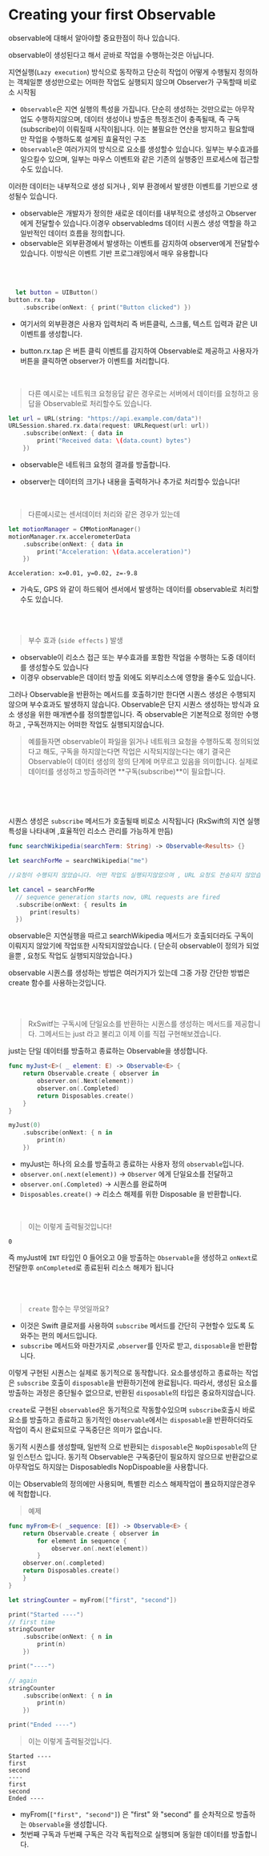 # Creating your first Observable

observable에 대해서 알아야할 중요한점이 하나 있습니다.

observable이 생성된다고 해서 곧바로 작업을 수행하는것은 아닙니다. 

지연실행(`Lazy execution`) 방식으로 동작하고 단순히 작업이 어떻게 수행될지 정의하는 객체일뿐 생성만으로는 어떠한 작업도 실행되지 않으며 Observer가 구독할때 비로소 시작됨

- `Observable`은 지연 실행의 특성을 가집니다.  단순히 생성하는 것만으로는 아무작업도 수행하지않으며,  데이터 생성이나 방출은 특정조건이 충족될때, 즉 구독(subscribe)이 이뤄질때 시작이됩니다. 이는 불필요한 연산을 방지하고 필요할때만 작업을 수행하도록 설계된 효율적인 구조
- `Observable`은 여러가지의 방식으로 요소를 생성할수 있습니다. 일부는 부수효과를 일으킬수 있으며, 일부는 마우스 이벤트와 같은 기존의 실행중인 프로세스에 접근할수도 있습니다.

이러한 데이터는 내부적으로 생성 되거나 , 외부 환경에서 발생한 이벤트를 기반으로 생성될수 있습니다. 

-  observable은 개발자가 정의한 새로운 데이터를 내부적으로 생성하고 Observer에게 전달할수 있습니다.이경우 observabledms 데이터 시퀀스 생성 역할을 하고 일반적인 데이터 흐름을 정의합니다.
-  observable은 외부환경에서 발생하는 이벤트를 감지하여 observer에게 전달할수 있습니다. 이방식은 이벤트 기반 프로그래밍에서 매우 유용합니다
  
  </br>
  </br>


```swift
  let button = UIButton()
button.rx.tap
    .subscribe(onNext: { print("Button clicked") })
```
- 여기서의 외부환경은 사용자 입력처리 즉 버튼클릭, 스크롤, 텍스트 입력과 같은 UI이벤트를 생성합니다.
- button.rx.tap 은 버튼 클릭 이벤트를 감지하여 Observable로 제공하고 사용자가 버튼을 클릭하면 observer가 이벤트를 처리합니다. 

  </br>

> 다른 예시로는  네트워크 요청응답 같은 경우로는 서버에서 데이터를 요청하고 응답을 Observable로 처리할수도 있습니다.
```swift
let url = URL(string: "https://api.example.com/data")!
URLSession.shared.rx.data(request: URLRequest(url: url))
    .subscribe(onNext: { data in
        print("Received data: \(data.count) bytes")
    })
```
- observable은 네트워크 요청의 결과를 방출합니다. 
- observer는 데이터의 크기나 내용을 출력하거나 추가로 처리할수 있습니다!

  </br>

> 다른예시로는 센서데이터 처리와 같은 경우가 있는데 
```swift
let motionManager = CMMotionManager()
motionManager.rx.accelerometerData
    .subscribe(onNext: { data in
        print("Acceleration: \(data.acceleration)")
    })
```
```
Acceleration: x=0.01, y=0.02, z=-9.8
```
- 가속도, GPS 와 같이 하드웨어 센서에서 발생하는 데이터를 observable로 처리할수도 있습니다. 
  
</br>
</br>

>부수 효과 (`side effects` ) 발생
- observable이 리소스 접근 또는 부수효과를 포함한 작업을 수행하는 도중 데이터를 생성할수도 있습니다
- 이경우 observable은 데이터 방출 외에도 외부리소스에 영향을 줄수도 있습니다.

그러나 Observable을 반환하는 메서드를 호출하기만 한다면 시퀀스 생성은 수행되지 않으며 부수효과도 발생하지 않습니다. 
Observable은 단지 시퀀스 생성하는 방식과 요소 생성을 위한 매개변수를 정의할뿐입니다. 
즉 observable은 기본적으로 정의만 수행하고 , 구독전까지는 어떠한 작업도 실행되지않습니다. 
> 예를들자면 observable이 파일을 읽거나 네트워크 요청을 수행하도록 정의되었다고 해도, 구독을 하지않는다면 작업은 시작되지않는다는 얘기 
결국은  Observable이 데이터 생성의 정의 단계에 머무르고 있음을 의미합니다. 실제로 데이터를 생성하고 방출하려면 **구독(subscribe)**이 필요합니다.

</br>
</br>
</br>

시퀀스 생성은 `subscribe` 메서드가 호출될때 비로소 시작됩니다
(RxSwift의 지연 실행 특성을 나타내며 ,효율적인 리소스 관리를 가능하게 만듬)
```swift
func searchWikipedia(searchTerm: String) -> Observable<Results> {}
```

```swift
let searchForMe = searchWikipedia("me")

//요청이 수행되지 않았습니다. 어떤 작업도 실행되지않았으며 , URL 요청도 전송되지 않았습니다.

let cancel = searchForMe
  // sequence generation starts now, URL requests are fired
  .subscribe(onNext: { results in
      print(results)
  })
```
observable은 지연실행을 따르고 searchWikipedia 메서드가 호출되더라도 구독이 이뤄지지 않았기에 작업또한 시작되지않았습니다.
( 단순히 observable이 정의가 되었을뿐 , 요청도 작업도 실행되지않았습니다.)

observable 시퀀스를 생성하는 방법은 여러가지가 있는데 그중 가장 간단한 방법은 create 함수를 사용하는것입니다. 

</br>
</br>

> RxSwitf는 구독시에 단일요소를 반환하는 시퀀스를 생성하는 메서드를 제공합니다.
그메서드는 just 라고 불리고 이제 이를 직접 구현해보겠습니다.

just는 단일 데이터를 방출하고 종료하는 Observable을 생성합니다.

```swift
func myJust<E>( _ element: E) -> Observable<E> {
	return Observable.create { observer in 
		observer.on(.Next(element))
		observer.on(.Completed)
		return Disposables.create()
	}
}

myJust(0)
	.subscribe(onNext: { n in 
		print(n)
	})
```

- myJust는 하나의 요소를 방출하고 종료하는 사용자 정의 `observable`입니다. 
- `observer.on(.next(element))` -> `Observer` 에게 단일요소를 전달하고 
- `observer.on(.Completed)` -> 시퀀스를 완료하며 
- `Disposables.create()` -> 리소스 해제를 위한 Disposable 을 반환합니다. 

</br>

>이는 이렇게 출력될것입니다!
```
0
```
즉 myJust에 `INT` 타입인 0 들어오고 0을 방출하는 `Observable`을 생성하고 `onNext`로 전달한후 `onCompleted`로  종료된뒤 리소스 해제가 됩니다 

</br>
</br>

>`create` 함수는 무엇일까요?

- 이것은 Swift 클로저를 사용하여 `subscribe` 메서드를 간단히 구현할수 있도록 도와주는 편의 메서드입니다.
- `subscribe` 메서드와 마찬가지로 ,`observer`를 인자로 받고, `disposable`을 반환합니다.

이렇게 구현된 시퀀스는 실제로 동기적으로 동작합니다. 
요소를생성하고 종료하는 작업은 `subscribe` 호출이 `disposable`을 반환하기전에 완료됩니다. 
따라서, 생성된 요소를 방출하는 과정은 중단될수 없으므로, 반환된 `disposable`의 타입은 중요하지않습니다.


`create`로 구현된 `observabled`은 동기적으로 작동할수있으며 `subscribe`호출시 바로요소를 방출하고 종료하고 동기적인 `Observable`에서는 `disposable`을 반환하더라도 작업이 즉시 완료되므로 구독중단은 의미가 없습니다. 

동기적 시퀀스를 생성할때, 일반적 으로 반환되는 `disposable`은 `NopDisposable`의 단일 인스턴스 입니다.
동기적 Observable은 구독중단이 필요하지 않으므로 반환값으로 아무작업도 하지않는 Disposabledls NopDispoable을 사용합니다. 

이는 Observable의 정의에만 사용되며, 특별한 리소스 해제작업이 푤요하지않은경우에 적합합니다.

> 예제

```swift
func myFrom<E>( _sequence: [E]) -> Observable<E> {
	return Observable.create { observer in 
		for element in sequence {
			observer.on(.next(element))
		}
	observer.on(.completed)
	return Disposables.create()
	}
}

let stringCounter = myFrom(["first", "second"])

print("Started ----")
// first time
stringCounter
    .subscribe(onNext: { n in
        print(n)
    })

print("----")

// again
stringCounter
    .subscribe(onNext: { n in
        print(n)
    })

print("Ended ----")
```

> 이는 이렇게 출력될것입니다.
```
Started ----
first
second
----
first
second
Ended ----
```

- myFrom(`["first", "second"]`) 은 "first" 와 "second" 를 순차적으로 방출하는 `Observable`을 생성합니다. 
- 첫번째 구독과 두번째 구독은 각각 독립적으로 실행되며 동일한 데이터를 방출합니다.












